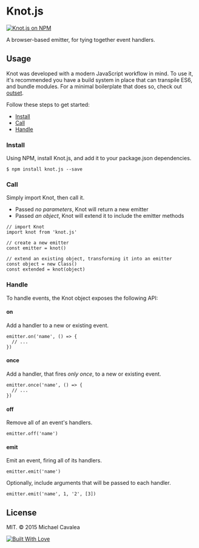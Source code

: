 # Knot.js

[![Knot.js on NPM](https://img.shields.io/npm/v/knot.js.svg)](https://www.npmjs.com/package/knot.js)

A browser-based emitter, for tying together event handlers.

## Usage

Knot was developed with a modern JavaScript workflow in mind. To use it, it's recommended you have a build system in place that can transpile ES6, and bundle modules. For a minimal boilerplate that does so, check out [outset](https://github.com/callmecavs/outset).

Follow these steps to get started:

* [Install](#install)
* [Call](#call)
* [Handle](#handle)

### Install

Using NPM, install Knot.js, and add it to your package.json dependencies.

```
$ npm install knot.js --save
```

### Call

Simply import Knot, then call it.

* Passed _no parameters_, Knot will return a new emitter
* Passed _an object_, Knot will extend it to include the emitter methods

```es6
// import Knot
import knot from 'knot.js'

// create a new emitter
const emitter = knot()

// extend an existing object, transforming it into an emitter
const object = new Class()
const extended = knot(object)
```

### Handle

To handle events, the Knot object exposes the following API:

#### on

Add a handler to a new or existing event.

```es6
emitter.on('name', () => {
  // ...
})
```

#### once

Add a handler, that fires _only once_, to a new or existing event.

```es6
emitter.once('name', () => {
  // ...
})
```

#### off

Remove all of an event's handlers.

```es6
emitter.off('name')
```

#### emit

Emit an event, firing all of its handlers.

```es6
emitter.emit('name')
```

Optionally, include arguments that will be passed to each handler.

```es6
emitter.emit('name', 1, '2', [3])
```

## License

MIT. © 2015 Michael Cavalea

[![Built With Love](http://forthebadge.com/images/badges/built-with-love.svg)](http://forthebadge.com)
